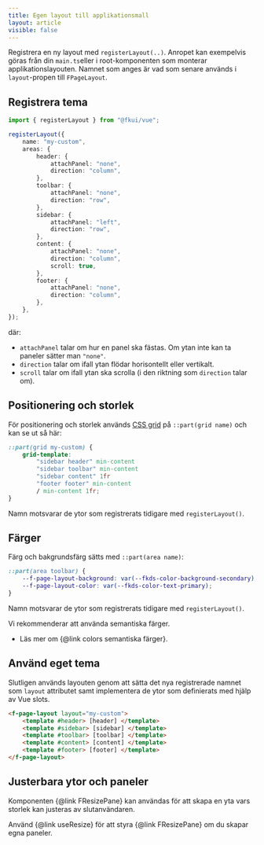```yaml
---
title: Egen layout till applikationsmall
layout: article
visible: false
---
```


Registrera en ny layout med `registerLayout(..)`.
Anropet kan exempelvis göras från din `main.ts`eller i root-komponenten som monterar applikationslayouten.
Namnet som anges är vad som senare används i `layout`-propen till `FPageLayout`.

## Registrera tema

```ts
import { registerLayout } from "@fkui/vue";

registerLayout({
    name: "my-custom",
    areas: {
        header: {
            attachPanel: "none",
            direction: "column",
        },
        toolbar: {
            attachPanel: "none",
            direction: "row",
        },
        sidebar: {
            attachPanel: "left",
            direction: "row",
        },
        content: {
            attachPanel: "none",
            direction: "column",
            scroll: true,
        },
        footer: {
            attachPanel: "none",
            direction: "column",
        },
    },
});
```

där:

- `attachPanel` talar om hur en panel ska fästas. Om ytan inte kan ta paneler sätter man `"none"`.
- `direction` talar om ifall ytan flödar horisontellt eller vertikalt.
- `scroll` talar om ifall ytan ska scrolla (i den riktning som `direction` talar om).

## Positionering och storlek

För positionering och storlek används [CSS grid](https://developer.mozilla.org/en-US/docs/Learn_web_development/Core/CSS_layout/Grids) på `::part(grid name)` och kan se ut så här:

```css
::part(grid my-custom) {
    grid-template:
        "sidebar header" min-content
        "sidebar toolbar" min-content
        "sidebar content" 1fr
        "footer footer" min-content
        / min-content 1fr;
}
```

Namn motsvarar de ytor som registrerats tidigare med `registerLayout()`.

## Färger

Färg och bakgrundsfärg sätts med `::part(area name)`:

```css
::part(area toolbar) {
    --f-page-layout-background: var(--fkds-color-background-secondary);
    --f-page-layout-color: var(--fkds-color-text-primary);
}
```

Namn motsvarar de ytor som registrerats tidigare med `registerLayout()`.

Vi rekommenderar att använda semantiska färger.

- Läs mer om {@link colors semantiska färger}.

## Använd eget tema

Slutligen används layouten genom att sätta det nya registrerade namnet som `layout` attributet samt implementera de ytor som definierats med hjälp av Vue slots.

```html static
<f-page-layout layout="my-custom">
    <template #header> [header] </template>
    <template #sidebar> [sidebar] </template>
    <template #toolbar> [toolbar] </template>
    <template #content> [content] </template>
    <template #footer> [footer] </template>
</f-page-layout>
```

## Justerbara ytor och paneler

Komponenten {@link FResizePane} kan användas för att skapa en yta vars storlek kan justeras av slutanvändaren.

Använd {@link useResize} för att styra {@link FResizePane} om du skapar egna paneler.
